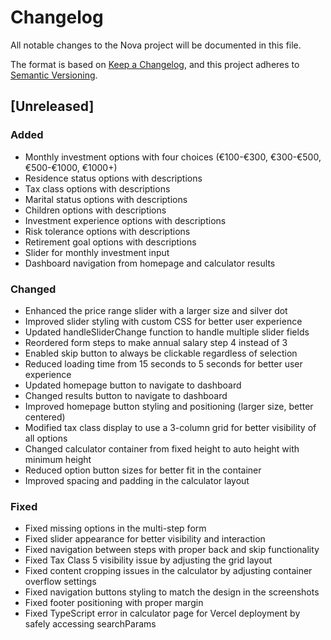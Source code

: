 # Changelog

All notable changes to the Nova project will be documented in this file.

The format is based on [Keep a Changelog](https://keepachangelog.com/en/1.0.0/),
and this project adheres to [Semantic Versioning](https://semver.org/spec/v2.0.0.html).

## [Unreleased]

### Added
- Monthly investment options with four choices (€100-€300, €300-€500, €500-€1000, €1000+)
- Residence status options with descriptions
- Tax class options with descriptions
- Marital status options with descriptions
- Children options with descriptions
- Investment experience options with descriptions
- Risk tolerance options with descriptions
- Retirement goal options with descriptions
- Slider for monthly investment input
- Dashboard navigation from homepage and calculator results

### Changed
- Enhanced the price range slider with a larger size and silver dot
- Improved slider styling with custom CSS for better user experience
- Updated handleSliderChange function to handle multiple slider fields
- Reordered form steps to make annual salary step 4 instead of 3
- Enabled skip button to always be clickable regardless of selection
- Reduced loading time from 15 seconds to 5 seconds for better user experience
- Updated homepage button to navigate to dashboard
- Changed results button to navigate to dashboard
- Improved homepage button styling and positioning (larger size, better centered)
- Modified tax class display to use a 3-column grid for better visibility of all options
- Changed calculator container from fixed height to auto height with minimum height
- Reduced option button sizes for better fit in the container
- Improved spacing and padding in the calculator layout

### Fixed
- Fixed missing options in the multi-step form
- Fixed slider appearance for better visibility and interaction
- Fixed navigation between steps with proper back and skip functionality
- Fixed Tax Class 5 visibility issue by adjusting the grid layout
- Fixed content cropping issues in the calculator by adjusting container overflow settings
- Fixed navigation buttons styling to match the design in the screenshots
- Fixed footer positioning with proper margin
- Fixed TypeScript error in calculator page for Vercel deployment by safely accessing searchParams
